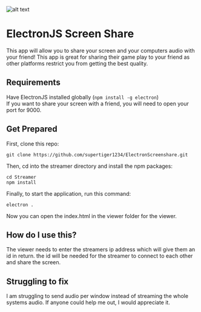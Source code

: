 ![alt text](https://raw.githubusercontent.com/supertiger1234/ElectronScreenshare/master/Preview.png)
# ElectronJS Screen Share
This app will allow you to share your screen and your computers audio with your friend! This app is great for sharing their game play to your friend as other platforms restrict you from getting the best quality.


## Requirements
Have ElectronJS installed globally (`npm install -g electron`)<br />
If you want to share your screen with a friend, you will need to open your port for 9000.

## Get Prepared
First, clone this repo: 
```
git clone https://github.com/supertiger1234/ElectronScreenshare.git
```
Then, cd into the streamer directory and install the npm packages:
```
cd Streamer
npm install
```
Finally, to start the application, run this command:
```
electron .
```
Now you can open the index.html in the viewer folder for the viewer.

## How do I use this?

The viewer needs to enter the streamers ip address which will give them an id in return. the id will be needed for the streamer to connect to each other and share the screen.

## Struggling to fix
I am struggling to send audio per window instead of streaming the whole systems audio. If anyone could help me out, I would appreciate it.

